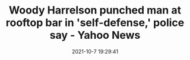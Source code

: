 ---
"title": "Woody Harrelson punched man at rooftop bar in 'self-defense,' police say - Yahoo News"
"date": "2021-10-7 19:29:41"
"feed_name": "GOOGLENEWSMINING"
"feed_website": "https://news.google.com/search?q=mining%2Bincident&hl=en-US&gl=US&ceid=US:en"
"feed_rss": "https://news.google.com/rss/search?q=mining%2Bincident&hl=en-US&gl=US&ceid=US:en"
"link": "https://news.yahoo.com/woody-harrelson-punched-man-rooftop-192941148.html"
"source": "{'href': 'https://news.yahoo.com', 'title': 'Yahoo News'}"
"file": "_posts/2021-1-1-f32d8fd9174ad7d47907528358fd8a230afafcf6.md"
"accident": "0"
"drilling": "0"
"dead": "0"
"injured": "0"
"arrested": "0"
"place": "unknown place"
"where": "unknown site"
"causes": "unknown"
"place_uri": "unknown place"
---
